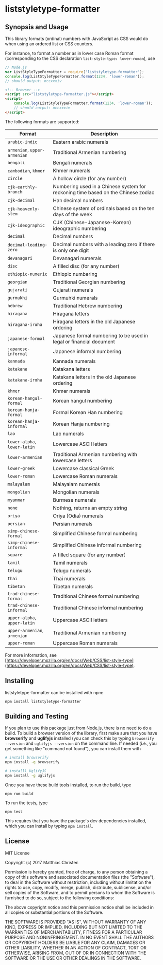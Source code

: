 # liststyletype-formatter

## Synopsis and Usage

This library formats (ordinal) numbers with JavaScript as CSS would do when using an
ordered list or CSS counters.

For instance, to format a number as in lower case Roman format (corresponding
to the CSS declaration ```list-style-type: lower-roman```), use

```javascript
// Node.js
var ListStyleTypeFormatter = require('liststyletype-formatter');
console.log(ListStyleTypeFormatter.format(1234, 'lower-roman'));
// should output: mccxxxiv
```

```html
<!-- Browser -->
<script src="liststyletype-formatter.js"></script>
<script>
	console.log(ListStyleTypeFormatter.format(1234, 'lower-roman'));
	// should output: mccxxxiv
</script>
```

The following formats are supported:

|Format|Description|
|---|---|
|```arabic-indic```|Eastern arabic numerals|
|```armenian```, ```upper-armenian```|Traditional Armenian numbering|
|```bengali```|Bengali numerals|
|```cambodian```, ```khmer```|Khmer numerals|
|```circle```|A hollow circle (for any number)|
|```cjk-earthly-branch```|Numbering used in a Chinese system for reckoning time based on the Chinese zodiac|
|```cjk-decimal```|Han decimal numbers|
|```cjk-heavenly-stem```|Chinese system of ordinals based on the ten days of the week|
|```cjk-ideographic```|CJK (Chinese-Japanese-Korean) ideographic numbering|
|```decimal```|Decimal numbers|
|```decimal-leading-zero```|Decimal numbers with a leading zero if there is only one digit|
|```devanagari```|Devanagari numerals|
|```disc```|A filled disc (for any number)|
|```ethiopic-numeric```|Ethiopic numbering|
|```georgian```|Traditional Georgian numbering|
|```gujarati```|Gujarati numerals|
|```gurmukhi```|Gurmuhki numerals|
|```hebrew```|Traditional Hebrew numbering|
|```hiragana```|Hiragana letters|
|```hiragana-iroha```|Hiragana letters in the old Japanese ordering|
|```japanese-formal```|Japanese formal numbering to be used in legal or financial document|
|```japanese-informal```|Japanese informal numbering|
|```kannada```|Kannada numerals|
|```katakana```|Katakana letters|
|```katakana-iroha```|Katakana letters in the old Japanese ordering|
|```khmer```|Khmer numerals|
|```korean-hangul-formal```|Korean hangul numbering|
|```korean-hanja-formal```|Formal Korean Han numbering|
|```korean-hanja-informal```|Korean Hanja numbering|
|```lao```|Lao numerals|
|```lower-alpha```, ```lower-latin```|Lowercase ASCII letters|
|```lower-armenian```|Traditional Armenian numbering with lowercase letters|
|```lower-greek```|Lowercase classical Greek|
|```lower-roman```|Lowercase Roman numerals|
|```malayalam```|Malayalam numerals|
|```mongolian```|Mongolian numerals|
|```myanmar```|Burmese numerals|
|```none```|Nothing, returns an empty string|
|```oriya```|Oriya (Odia) numerals|
|```persian```|Persian numerals|
|```simp-chinese-formal```|Simplified Chinese formal numbering|
|```simp-chinese-informal```|Simplified Chinese informal numbering|
|```square```|A filled square (for any number)|
|```tamil```|Tamil numerals|
|```telugu```|Telugu numerals|
|```thai```|Thai numerals|
|```tibetan```|Tibetan numerals|
|```trad-chinese-formal```|Traditional Chinese formal numbering|
|```trad-chinese-informal ```|Traditional Chinese informal numbering|
|```upper-alpha```, ```upper-latin```|Uppercase ASCII letters|
|```upper-armenian```, ```armenian```|Traditional Armenian numbering|
|```upper-roman```|Uppercase Roman numerals|

For more information, see [https://developer.mozilla.org/en/docs/Web/CSS/list-style-type](https://developer.mozilla.org/en/docs/Web/CSS/list-style-type).


## Installing

liststyletype-formatter can be installed with npm:

```
npm install liststyletype-formatter
```

## Building and Testing

If you plan to use this package just from Node.js, there is no need to do a build. To build a browser version of the library, first make sure that you have **browserify** and **uglifyjs** installed (you can check this by typing ```browserify --version``` and ```uglifyjs --version``` on the command line.
If needed (i.e., you get something like "command not found"), you can install them with

```bash
# install browserify
npm install -g browserify

# installl UglifyJS
npm install -g uglifyjs
```

Once you have these build tools installed, to run the build, type

```
npm run build
```

To run the tests, type

```
npm test
```
This requires that you have the package's dev dependencies installed, which you can install by typing ```npm install```.

## License

MIT License

Copyright (c) 2017 Matthias Christen

Permission is hereby granted, free of charge, to any person obtaining a copy
of this software and associated documentation files (the "Software"), to deal
in the Software without restriction, including without limitation the rights
to use, copy, modify, merge, publish, distribute, sublicense, and/or sell
copies of the Software, and to permit persons to whom the Software is
furnished to do so, subject to the following conditions:

The above copyright notice and this permission notice shall be included in all
copies or substantial portions of the Software.

THE SOFTWARE IS PROVIDED "AS IS", WITHOUT WARRANTY OF ANY KIND, EXPRESS OR
IMPLIED, INCLUDING BUT NOT LIMITED TO THE WARRANTIES OF MERCHANTABILITY,
FITNESS FOR A PARTICULAR PURPOSE AND NONINFRINGEMENT. IN NO EVENT SHALL THE
AUTHORS OR COPYRIGHT HOLDERS BE LIABLE FOR ANY CLAIM, DAMAGES OR OTHER
LIABILITY, WHETHER IN AN ACTION OF CONTRACT, TORT OR OTHERWISE, ARISING FROM,
OUT OF OR IN CONNECTION WITH THE SOFTWARE OR THE USE OR OTHER DEALINGS IN THE
SOFTWARE.
